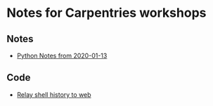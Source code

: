 # Notes for Carpentries workshops

## Notes

- [Python Notes from 2020-01-13](./2020-01-13)

## Code

- [Relay shell history to web](./shell_history_relay)
